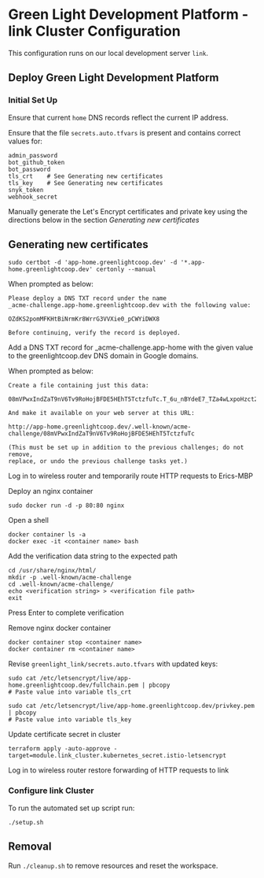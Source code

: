 # Green Light Development Platform - link Cluster Configuration

This configuration runs on our local development server `link`.

## Deploy Green Light Development Platform

### Initial Set Up 

Ensure that current `home` DNS records reflect the current IP address.

Ensure that the file `secrets.auto.tfvars` is present and contains correct values for:

    admin_password
    bot_github_token
    bot_password
    tls_crt    # See Generating new certificates
    tls_key    # See Generating new certificates
    snyk_token
    webhook_secret

Manually generate the Let's Encrypt certificates and private key using the directions below in the section
*Generating new certificates*

## Generating new certificates

    sudo certbot -d 'app-home.greenlightcoop.dev' -d '*.app-home.greenlightcoop.dev' certonly --manual

When prompted as below:

    Please deploy a DNS TXT record under the name
    _acme-challenge.app-home.greenlightcoop.dev with the following value:

    OZdKS2pomMFKHtBiNrmKr8WrrG3VVXie0_pCWYiDWX8

    Before continuing, verify the record is deployed.

Add a DNS TXT record for _acme-challenge.app-home with the given value to the greenlightcoop.dev DNS domain 
in Google domains.

When prompted as below:

    Create a file containing just this data:

    08mVPwxIndZaT9nV6Tv9RoHojBFDE5HEhT5TctzfuTc.T_6u_nBYdeE7_TZa4wLxpoHzct2rAzHnMvdTTSDxDZs

    And make it available on your web server at this URL:

    http://app-home.greenlightcoop.dev/.well-known/acme-challenge/08mVPwxIndZaT9nV6Tv9RoHojBFDE5HEhT5TctzfuTc

    (This must be set up in addition to the previous challenges; do not remove,
    replace, or undo the previous challenge tasks yet.)

Log in to wireless router and temporarily route HTTP requests to Erics-MBP

Deploy an nginx container

    sudo docker run -d -p 80:80 nginx

Open a shell

    docker container ls -a
    docker exec -it <container name> bash

Add the verification data string to the expected path

    cd /usr/share/nginx/html/
    mkdir -p .well-known/acme-challenge
    cd .well-known/acme-challenge/
    echo <verification string> > <verification file path>
    exit

Press Enter to complete verification

Remove nginx docker container

    docker container stop <container name>
    docker container rm <container name>

Revise `greenlight_link/secrets.auto.tfvars` with updated keys:

    sudo cat /etc/letsencrypt/live/app-home.greenlightcoop.dev/fullchain.pem | pbcopy
    # Paste value into variable tls_crt

    sudo cat /etc/letsencrypt/live/app-home.greenlightcoop.dev/privkey.pem | pbcopy
    # Paste value into variable tls_key

Update certificate secret in cluster

    terraform apply -auto-approve -target=module.link_cluster.kubernetes_secret.istio-letsencrypt

Log in to wireless router restore forwarding of HTTP requests to link

### Configure link Cluster

To run the automated set up script run:

    ./setup.sh

## Removal

Run `./cleanup.sh` to remove resources and reset the workspace.